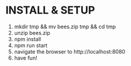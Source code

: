 # INSTALL & SETUP

1. mkdir tmp && mv bees.zip tmp && cd tmp
2. unzip bees.zip
3. npm install
4. npm run start
5. navigate the browser to http://localhost:8080
6. have fun!
